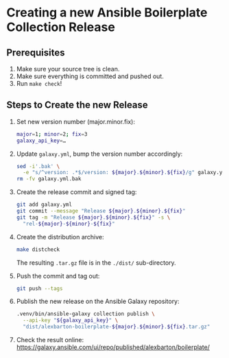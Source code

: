 # Creating a new Ansible Boilerplate Collection Release

## Prerequisites

1. Make sure your source tree is clean.
2. Make sure everything is committed and pushed out.
3. Run `make check`!

## Steps to Create the new Release

1. Set new version number (major.minor.fix):

   ```sh
   major=1; minor=2; fix=3
   galaxy_api_key=…
   ```

2. Update `galaxy.yml`, bump the version number accordingly:

   ```sh
   sed -i'.bak' \
     -e "s/^version: .*$/version: ${major}.${minor}.${fix}/g" galaxy.yml
   rm -fv galaxy.yml.bak
   ```

3. Create the release commit and signed tag:

   ```sh
   git add galaxy.yml
   git commit --message "Release ${major}.${minor}.${fix}"
   git tag -m "Release ${major}.${minor}.${fix}" -s \
     "rel-${major}-${minor}-${fix}"
   ```

4. Create the distribution archive:

   ```sh
   make distcheck
   ```

   The resulting `.tar.gz` file is in the `./dist/` sub-directory.

5. Push the commit and tag out:

   ```sh
   git push --tags
   ```

6. Publish the new release on the Ansible Galaxy repository:

   ```sh
   .venv/bin/ansible-galaxy collection publish \
     --api-key "${galaxy_api_key}" \
     "dist/alexbarton-boilerplate-${major}.${minor}.${fix}.tar.gz"
   ```

7. Check the result online:
   <https://galaxy.ansible.com/ui/repo/published/alexbarton/boilerplate/>
